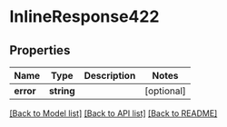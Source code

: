 # InlineResponse422

## Properties
Name | Type | Description | Notes
------------ | ------------- | ------------- | -------------
**error** | **string** |  | [optional] 

[[Back to Model list]](../../README.md#documentation-for-models) [[Back to API list]](../../README.md#documentation-for-api-endpoints) [[Back to README]](../../README.md)

